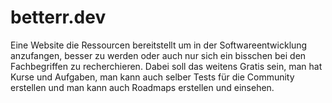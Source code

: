 # betterr.dev
Eine Website die Ressourcen bereitstellt um in der Softwareentwicklung anzufangen, besser zu werden oder auch nur sich ein bisschen bei den Fachbegriffen zu recherchieren. Dabei soll das weitens Gratis sein, man hat Kurse und Aufgaben, man kann auch selber Tests für die Community erstellen und man kann auch Roadmaps erstellen und einsehen.